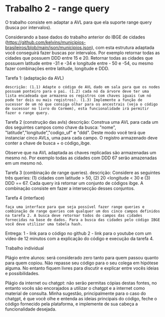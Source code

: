 # Trabalho 2 - range query

O trabalho consiste em adaptar a AVL para que ela suporte range query (busca por intervalos). 

Considerando a base dados do trabalho anterior do IBGE de cidades (https://github.com/kelvins/municipios-brasileiros/blob/main/json/municipios.json), com esta estrutura adaptada você conseguirá fazer buscas por intervalos. Por exemplo retornar todas as cidades que possuem DDD entre 15 e 20. Retornar todas as cidades que possuem latitude entre -31 e -34 e longitude entre - 50 e -54, ou mesmo fazer combinações entre latitude, longitude e DDD. 

Tarefa 1: (adaptação da AVL)

    descrição: (1.1) Adapte o código de AVL dado em sala para que os nodes possuam ponteiro para o pai. (1.2) cada nó da árvore deve ter uma lista encadeada que armazena os registros com chaves iguais (um nó pode ter dois ou mais registros). (1.3) Implemente a função de sucessor de um nó que consiga olhar para os ancestrais (veja o código de sucessor no livro do Cormem), esta funcionalidade irá permitir fazer o range query. 

Tarefa 2 (construção das avls)
    descrição:  Construa uma AVL para cada um dos seguintes campos como chave da busca:  "nome", "latitude","longitude","codigo_uf" e "ddd". Deste modo você terá que instanciar cinco AVLs,  uma para cada campo. O registro armazenado deve conter a chave de busca + o código_ibge.

Observe que na AVL  adaptada as chaves replicadas são armazenadas um mesmo nó. Por exemplo todas as cidades com DDD 67 serão amazenadas em um mesmo nó.

Tarefa 3 (combinação de  range queries).
    descrição:  Considere as seguintes três queries: (1) cidades com latitude > 50,  (2) 20 <longitude < 30 e (3) DDD == 67. Cada query irá retornar um conjunto de códigos ibge. A combinação consiste em fazer a intersecção desses conjuntos. 

Tarefa 4 (interface)

    faça uma interface para que seja possível fazer range queries e combinação de range queries com qualquer um dos cinco campos definidos na tarefa 2. A busca deve retornar todos do campos das cidades fornecidas na base de dados. Para a busca das cidades pelo código IBGE você deve utilizar uma tabela hash.  

Entrega:
1  -  link para o código no github 
2 -  link para o youtube com um vídeo de 12 minutos com a explicação do código e execução da tarefa 4.  

Trabalho individual

Plágio entre alunos: será considerado zero tanto para quem passou quanto para quem copiou. Não repasse seu código para o seu colega em hipótese alguma. No entanto fiquem livres para discutir e explicar entre vocês ideias e possibilidades. 

Plágio da internet ou chatgpt:  não serão permitas cópias destas fontes, no entanto vocês são encorajados a utilizar o chatgpt e a internet como material de consulta.  Minha sugestão, principalmente para o caso do chatgpt, é que você olhe e entenda as ideias principais do código,  feche o código fornecido pela plataforma, e implemente de sua cabeça a funcionalidade desejada.
